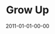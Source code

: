 ---
layout: message
category: message
series: "Grow Up"
title: "Grow Up"
date: 2011-01-01-00-00
message_id: 651
---